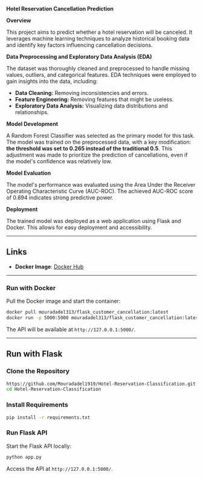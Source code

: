 
**Hotel Reservation Cancellation Prediction**

**Overview**

This project aims to predict whether a hotel reservation will be canceled. It leverages machine learning techniques to analyze historical booking data and identify key factors influencing cancellation decisions.

**Data Preprocessing and Exploratory Data Analysis (EDA)**

The dataset was thoroughly cleaned and preprocessed to handle missing values, outliers, and categorical features. EDA techniques were employed to gain insights into the data, including:

* **Data Cleaning:** Removing inconsistencies and errors.
* **Feature Engineering:** Removing features that might be useless.
* **Exploratory Data Analysis:** Visualizing data distributions and relationships.

**Model Development**

A Random Forest Classifier was selected as the primary model for this task. The model was trained on the preprocessed data, with a key modification: **the threshold was set to 0.265 instead of the traditional 0.5**. This adjustment was made to prioritize the prediction of cancellations, even if the model's confidence was relatively low. 

**Model Evaluation**

The model's performance was evaluated using the Area Under the Receiver Operating Characteristic Curve (AUC-ROC). The achieved AUC-ROC score of 0.894 indicates strong predictive power.

**Deployment**

The trained model was deployed as a web application using Flask and Docker. This allows for easy deployment and accessibility.

---

## Links  
- **Docker Image**: [Docker Hub](https://hub.docker.com/repository/docker/mouradadel313/flask_customer_cancellation/tags)

---


### Run with Docker  
Pull the Docker image and start the container:  
```bash  
docker pull mouradadel313/flask_customer_cancellation:latest
docker run -p 5000:5000 mouradadel313/flask_customer_cancellation:latest  
```  
The API will be available at `http://127.0.0.1:5000/`.  

---

## Run with Flask 

### Clone the Repository  
```bash  
https://github.com/Mouradadel1919/Hotel-Reservation-Classification.git
cd Hotel-Reservation-Classification
```  

### Install Requirements  
```bash  
pip install -r requirements.txt  
```  

### Run Flask API  
Start the Flask API locally:  
```bash  
python app.py  
```  
Access the API at `http://127.0.0.1:5000/`.  

